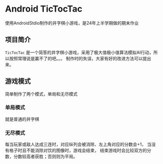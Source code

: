 # Android TicTocTac

使用AndroidStdio制作的井字棋小游戏，是24年上半学期做的期末作业

## 项目简介

`TicTocTac` 是一个简答的井字棋小游戏，采用了极大值极小值算法模拟AI行动，所以按照常理说是赢不了的吧。。。
制作时的失误，大家有好的改进方法可以提出来。

## 游戏模式

简单制作了两个模式，单局和无尽模式


### 单局模式

就是普通的井字棋

### 无尽模式

每当玩家或敌人达成三连时，对应纵列会被消除、左上角对应的分数会+1，
当没有格子时且不能消除对饮的图像时，游戏会结束，
结束游戏时会比较双方的分数，分数较高者获胜；否则则为平局。
